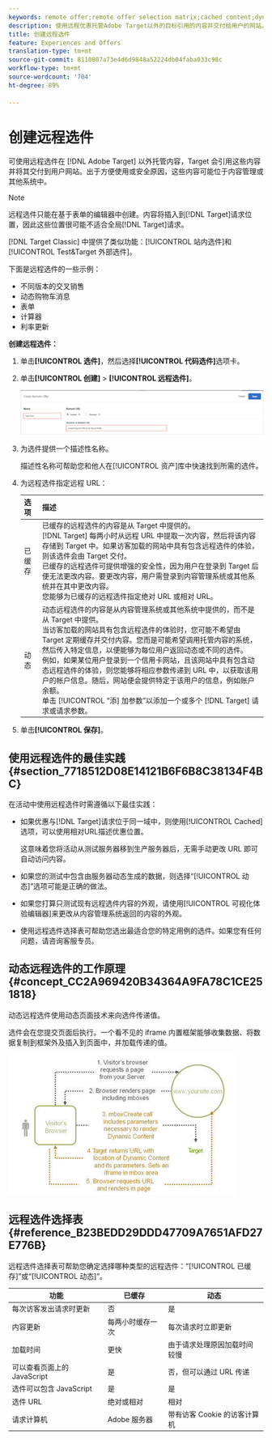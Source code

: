 ```yaml
---
keywords: remote offer;remote offer selection matrix;cached content;dynamic content
description: 使用远程优惠托管Adobe Target以外的目标引用的内容并交付给用户的网站。 出于方便使用或安全原因，这些内容可能位于内容管理或其他系统中。
title: 创建远程选件
feature: Experiences and Offers
translation-type: tm+mt
source-git-commit: 8110807a73e4d6d9848a52224db04faba033c98c
workflow-type: tm+mt
source-wordcount: '704'
ht-degree: 89%

---
```



# 创建远程选件

可使用远程选件在 [!DNL Adobe Target] 以外托管内容，Target 会引用这些内容并将其交付到用户网站。出于方便使用或安全原因，这些内容可能位于内容管理或其他系统中。

>[!NOTE]
>
>远程选件只能在基于表单的编辑器中创建。内容将插入到[!DNL Target]请求位置，因此这些位置很可能不适合全局[!DNL Target]请求。
>
>[!DNL Target Classic] 中提供了类似功能：[!UICONTROL 站内选件]和 [!UICONTROL Test&amp;Target 外部选件]。

下面是远程选件的一些示例：

* 不同版本的交叉销售
* 动态购物车消息
* 表单
* 计算器
* 利率更新

**创建远程选件：**

1. 单击&#x200B;**[!UICONTROL 选件]**，然后选择&#x200B;**[!UICONTROL 代码选件]**&#x200B;选项卡。
1. 单击&#x200B;**[!UICONTROL 创建]** > **[!UICONTROL 远程选件]**。

   ![](assets/remote_offer_ui.png)

1. 为选件提供一个描述性名称。

   描述性名称可帮助您和他人在[!UICONTROL 资产]库中快速找到所需的选件。

1. 为远程选件指定远程 URL：

   | 选项 | 描述 |
   |--- |--- |
   | 已缓存 | 已缓存的远程选件的内容是从 Target 中提供的。<br>[!DNL Target] 每两小时从远程 URL 中提取一次内容，然后将该内容存储到 Target 中。如果访客加载的网站中具有包含远程选件的体验，则该选件会由 Target 交付。<br>已缓存的远程选件可提供增强的安全性，因为用户在登录到 Target 后便无法更改内容。要更改内容，用户需登录到内容管理系统或其他系统并在其中更改内容。<br>您能够为已缓存的远程选件指定绝对 URL 或相对 URL。 |
   | 动态 | 动态远程选件的内容是从内容管理系统或其他系统中提供的，而不是从 Target 中提供。<br>当访客加载的网站具有包含远程选件的体验时，您可能不希望由 Target 定期缓存并交付内容。您而是可能希望调用托管内容的系统，然后传入特定信息，以便能够为每位用户返回动态或不同的选件。<br>例如，如果某位用户登录到一个信用卡网站，且该网站中具有包含动态远程选件的体验，则您能够将相应参数传递到 URL 中，以获取该用户的帐户信息。随后，网站便会提供特定于该用户的信息，例如账户余额。<br>单击 [!UICONTROL “添] 加参数”以添加一个或多个 [!DNL Target] 请求或请求参数。 |

1. 单击&#x200B;**[!UICONTROL 保存]**。

## 使用远程选件的最佳实践 {#section_7718512D08E14121B6F6B8C38134F4BC}

在活动中使用远程选件时需遵循以下最佳实践：

* 如果优惠与[!DNL Target]请求位于同一域中，则使用[!UICONTROL  Cached]选项，可以使用相对URL描述优惠位置。

   这意味着您将活动从测试服务器移到生产服务器后，无需手动更改 URL 即可自动访问内容。

* 如果您的测试中包含由服务器动态生成的数据，则选择“[!UICONTROL 动态]”选项可能是正确的做法。
* 如果您打算只测试现有远程选件内容的外观，请使用[!UICONTROL 可视化体验编辑器]来更改从内容管理系统返回的内容的外观。
* 使用远程选件选择表可帮助您选出最适合您的特定用例的选件。如果您有任何问题，请咨询客服专员。

## 动态远程选件的工作原理 {#concept_CC2A969420B34364A9FA78C1CE251818}

动态远程选件使用动态页面技术来向选件传递值。

选件会在您提交页面后执行。一个看不见的 iframe 内置框架能够收集数据、将数据复制到框架外及插入到页面中，并加载传递的值。

![](assets/remote_offer_howitworks_2.jpeg)

## 远程选件选择表 {#reference_B23BEDD29DDD47709A7651AFD27E776B}

远程选件选择表可帮助您确定选择哪种类型的远程选件：“[!UICONTROL 已缓存]”或“[!UICONTROL 动态]”。

| 功能 | 已缓存 | 动态 |
|--- |--- |--- |
| 每次访客发出请求时更新 | 否 | 是 |
| 内容更新 | 每两小时缓存一次 | 每次请求时立即更新 |
| 加载时间 | 更快 | 由于请求处理原因加载时间较慢 |
| 可以查看页面上的 JavaScript | 是 | 否，但可以通过 URL 传递 |
| 选件可以包含 JavaScript | 是 | 是 |
| 选件 URL | 绝对或相对 | 相对 |
| 请求计算机 | Adobe 服务器 | 带有访客 Cookie 的访客计算机 |